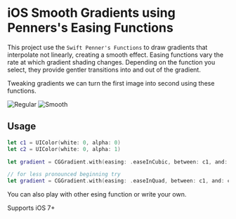 # iOS Smooth Gradients using Penners's Easing Functions

This project use the `Swift Penner's Functions` to draw gradients that interpolate not linearly, creating a smooth effect. Easing functions vary the rate at which gradient shading changes. Depending on the function you select, they provide gentler transitions into and out of the gradient.

Tweaking gradients we can turn the first image into second using these functions.

![Regular](https://github.com/janselr/Smooth-CGGradient/blob/master/screenshots/gradient_cg.png) ![Smooth](https://github.com/janselr/Smooth-CGGradient/blob/master/screenshots/gradient_ds.png)


## Usage
```swift
let c1 = UIColor(white: 0, alpha: 0)
let c2 = UIColor(white: 0, alpha: 1)

let gradient = CGGradient.with(easing: .easeInCubic, between: c1, and: c2)

// for less pronounced beginning try
let gradient = CGGradient.with(easing: .easeInQuad, between: c1, and: c2)
```

You can also play with other esing function or write your own.

Supports iOS 7+

